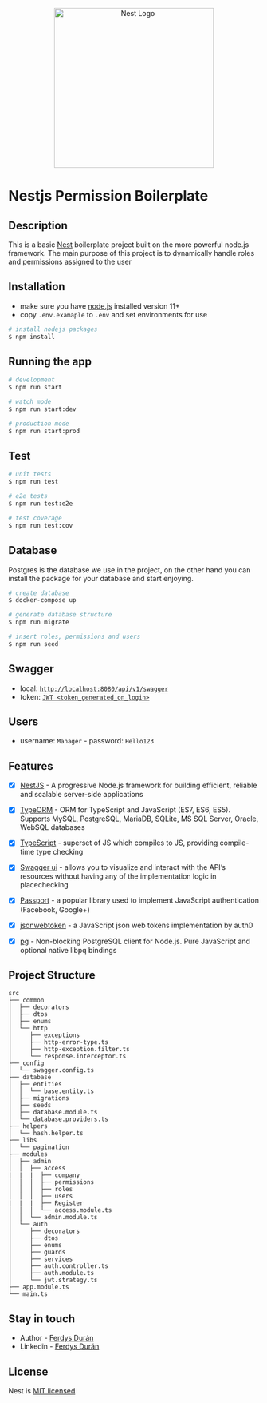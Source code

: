 <p align="center">
  <a href="http://nestjs.com/" target="blank"><img src="https://nestjs.com/img/logo_text.svg" width="320" alt="Nest Logo" /></a>
</p>

[circleci-image]: https://img.shields.io/circleci/build/github/nestjs/nest/master?token=abc123def456
[circleci-url]: https://circleci.com/gh/nestjs/nest

# Nestjs Permission Boilerplate
## Description

This is a basic [Nest](https://github.com/nestjs/nest) boilerplate project built on the more powerful node.js framework. The main purpose of this project is to dynamically handle roles and permissions assigned to the user

## Installation
- make sure you have [node.js](https://nodejs.org/) installed version 11+
- copy `.env.examaple` to `.env` and set environments for use
```bash
# install nodejs packages
$ npm install
```

## Running the app

```bash
# development
$ npm run start

# watch mode
$ npm run start:dev

# production mode
$ npm run start:prod
```

## Test

```bash
# unit tests
$ npm run test

# e2e tests
$ npm run test:e2e

# test coverage
$ npm run test:cov
```
## Database
Postgres is the database we use in the project, on the other hand you can install the package for your database and start enjoying.

```bash
# create database 
$ docker-compose up

# generate database structure
$ npm run migrate

# insert roles, permissions and users
$ npm run seed
```

## Swagger

- local: [`http://localhost:8080/api/v1/swagger`](http://localhost:8080/api/v1/swagger)
- token: [`JWT <token_generated_on_login>`](http://localhost:8080/api/v1/swagger/#/Auth/AuthController_login)

## Users
- username: `Manager` - password: `Hello123`

## Features

- [x]  [NestJS](https://github.com/nestjs/nest) - A progressive Node.js framework for building efficient, reliable and scalable server-side applications
- [x]  [TypeORM](http://typeorm.io/) - ORM for TypeScript and JavaScript (ES7, ES6, ES5). Supports MySQL, PostgreSQL, MariaDB, SQLite, MS SQL Server, Oracle, WebSQL databases
- [x]  [TypeScript](https://github.com/Microsoft/TypeScript) - superset of JS which compiles to JS, providing compile-time type checking
- [x]  [Swagger ui](https://swagger.io/tools/swagger-ui) - allows you to visualize and interact with the API’s resources without having any of the implementation logic in placechecking
- [x]  [Passport](http://www.passportjs.org/packages/passport-jwt/) - a popular library used to implement JavaScript authentication (Facebook, Google+)
- [x]  [jsonwebtoken](https://github.com/auth0/node-jsonwebtoken) - a JavaScript json web tokens implementation by auth0
- [x]  [pg](https://github.com/brianc/node-postgres) - Non-blocking PostgreSQL client for Node.js. Pure JavaScript and optional native libpq bindings


## Project Structure 

```
src
├── common
│  ├── decorators
│  ├── dtos
│  ├── enums
│  └── http
│     ├── exceptions
│     ├── http-error-type.ts
│     ├── http-exception.filter.ts
│     └── response.interceptor.ts
├── config
│  └── swagger.config.ts
├── database
│  ├── entities
│  │  └── base.entity.ts
│  ├── migrations
│  ├── seeds
│  ├── database.module.ts
│  └── database.providers.ts
├── helpers
│  └── hash.helper.ts
├── libs
│  └── pagination
├── modules
│  ├── admin
│  │  ├── access
|  |  |  ├── company
│  │  │  ├── permissions
│  │  │  ├── roles
│  │  │  ├── users
|  |  |  ├── Register
│  │  │  └── access.module.ts
│  │  └── admin.module.ts    
│  └── auth
│     ├── decorators
│     ├── dtos
│     ├── enums
│     ├── guards
│     ├── services
│     ├── auth.controller.ts
│     ├── auth.module.ts
│     └── jwt.strategy.ts
├── app.module.ts
└── main.ts
```

## Stay in touch

- Author - [Ferdys Durán](https://github.com/Ferdysd96)
- Linkedin - [Ferdys Durán](https://www.linkedin.com/in/ferdys-dur%C3%A1n-055a10187/)

## License

Nest is [MIT licensed](https://github.com/nestjs/nest/blob/master/LICENSE)
